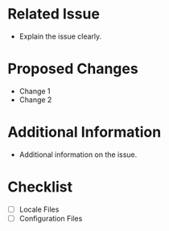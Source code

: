 # Related Issue

- Explain the issue clearly.

# Proposed Changes

- Change 1
- Change 2

# Additional Information

- Additional information on the issue.

# Checklist

- [ ] Locale Files
- [ ] Configuration Files
